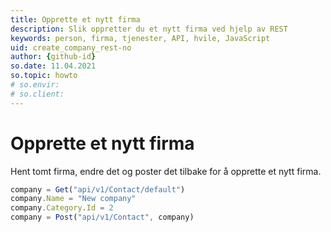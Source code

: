 ```yaml
---
title: Opprette et nytt firma
description: Slik oppretter du et nytt firma ved hjelp av REST
keywords: person, firma, tjenester, API, hvile, JavaScript
uid: create_company_rest-no
author: {github-id}
so.date: 11.04.2021
so.topic: howto
# so.envir:
# so.client:
---
```


# Opprette et nytt firma

Hent tomt firma, endre det og poster det tilbake for å opprette et nytt firma.

```javascript
company = Get("api/v1/Contact/default")
company.Name = "New company"
company.Category.Id = 2
company = Post("api/v1/Contact", company)
```
